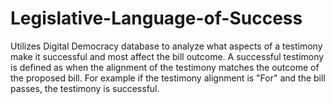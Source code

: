 # Legislative-Language-of-Success
Utilizes Digital Democracy database to analyze what aspects of a testimony make it successful and most affect the bill outcome. A successful testimony is defined as when the alignment of the testimony matches the outcome of the proposed bill. For example if the testimony alignment is "For" and the bill passes, the testimony is successful.  
